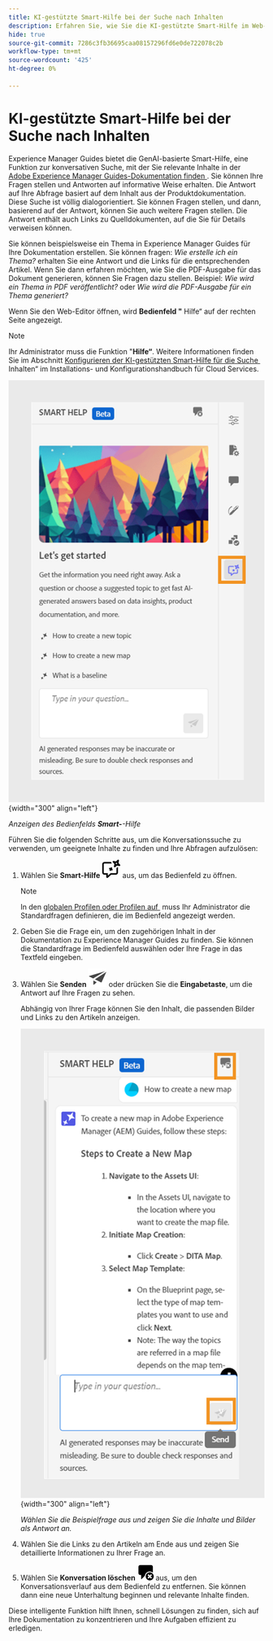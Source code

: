 ```yaml
---
title: KI-gestützte Smart-Hilfe bei der Suche nach Inhalten
description: Erfahren Sie, wie Sie die KI-gestützte Smart-Hilfe im Web-Editor anzeigen und verwenden können.
hide: true
source-git-commit: 7286c3fb36695caa08157296fd6e0de722078c2b
workflow-type: tm+mt
source-wordcount: '425'
ht-degree: 0%

---
```


# KI-gestützte Smart-Hilfe bei der Suche nach Inhalten



Experience Manager Guides bietet die GenAI-basierte Smart-Hilfe, eine Funktion zur konversativen Suche, mit der Sie relevante Inhalte in der [Adobe Experience Manager Guides-Dokumentation finden &#x200B;](https://experienceleague.adobe.com/de/docs/experience-manager-guides/using/overview).
Sie können Ihre Fragen stellen und Antworten auf informative Weise erhalten. Die Antwort auf Ihre Abfrage basiert auf dem Inhalt aus der Produktdokumentation. Diese Suche ist völlig dialogorientiert. Sie können Fragen stellen, und dann, basierend auf der Antwort, können Sie auch weitere Fragen stellen. Die Antwort enthält auch Links zu Quelldokumenten, auf die Sie für Details verweisen können.

Sie können beispielsweise ein Thema in Experience Manager Guides für Ihre Dokumentation erstellen. Sie können fragen: *Wie erstelle ich ein Thema?* erhalten Sie eine Antwort und die Links für die entsprechenden Artikel. Wenn Sie dann erfahren möchten, wie Sie die PDF-Ausgabe für das Dokument generieren, können Sie Fragen dazu stellen. Beispiel: *Wie wird ein Thema in PDF veröffentlicht?* oder *Wie wird die PDF-Ausgabe für ein Thema generiert?*



Wenn Sie den Web-Editor öffnen, wird **Bedienfeld &quot;** Hilfe“ auf der rechten Seite angezeigt.



>[!NOTE]
>
> Ihr Administrator muss die Funktion &quot;**Hilfe“**. Weitere Informationen finden Sie im Abschnitt [Konfigurieren der KI-gestützten Smart-Hilfe für die Suche &#x200B;](/help/product-guide/cs-install-guide/conf-smart-help.md) Inhalten“ im Installations- und Konfigurationshandbuch für Cloud Services.

![Smartes Hilfebedienfeld](images/smart-help-panel.png){width="300" align="left"}

*Anzeigen des Bedienfelds **Smart-**-Hilfe*

Führen Sie die folgenden Schritte aus, um die Konversationssuche zu verwenden, um geeignete Inhalte zu finden und Ihre Abfragen aufzulösen:

1. Wählen Sie **Smart-Hilfe** ![Smart-Hilfe-Symbol](images/smart-help-icon.svg) aus, um das Bedienfeld zu öffnen.



   >[!NOTE]
   >
   > In den [globalen Profilen oder Profilen auf &#x200B;](/help/product-guide/cs-install-guide/conf-folder-level.md#conf-ai-guides-assistant) muss Ihr Administrator die Standardfragen definieren, die im Bedienfeld angezeigt werden.

1. Geben Sie die Frage ein, um den zugehörigen Inhalt in der Dokumentation zu Experience Manager Guides zu finden. Sie können die Standardfrage im Bedienfeld auswählen oder Ihre Frage in das Textfeld eingeben.

1. Wählen Sie **Senden** ![Senden-Symbol](images/send-icon.svg) oder drücken Sie die **Eingabetaste**, um die Antwort auf Ihre Fragen zu sehen.

   Abhängig von Ihrer Frage können Sie den Inhalt, die passenden Bilder und Links zu den Artikeln anzeigen.

   ![Antwort des Smart-Hilfebereichs](images/smart-help-panel-response.png){width="300" align="left"}


   *Wählen Sie die Beispielfrage aus und zeigen Sie die Inhalte und Bilder als Antwort an.*





1. Wählen Sie die Links zu den Artikeln am Ende aus und zeigen Sie detaillierte Informationen zu Ihrer Frage an.


1. Wählen Sie **Konversation löschen** ![Konversation löschen](images/clear-conversation-icon.svg) aus, um den Konversationsverlauf aus dem Bedienfeld zu entfernen. Sie können dann eine neue Unterhaltung beginnen und relevante Inhalte finden.

Diese intelligente Funktion hilft Ihnen, schnell Lösungen zu finden, sich auf Ihre Dokumentation zu konzentrieren und Ihre Aufgaben effizient zu erledigen.
